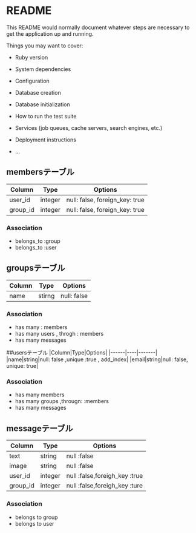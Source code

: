# README

This README would normally document whatever steps are necessary to get the
application up and running.

Things you may want to cover:

* Ruby version

* System dependencies

* Configuration

* Database creation

* Database initialization

* How to run the test suite

* Services (job queues, cache servers, search engines, etc.)

* Deployment instructions

* ...

## membersテーブル
|Column|Type|Options|
|------|----|-------|
|user_id|integer|null: false, foreign_key: true|
|group_id|integer|null: false, foreign_key: true|
### Association
- belongs_to :group
- belongs_to :user
## groupsテーブル
|Column|Type|Options|
|------|----|-------|
|name|stirng|null: false |
### Association
- has many : members 
- has many users , throgh : members
- has many messages

##usersテーブル
|Column|Type|Options|
|------|----|-------|
|name|string|null: false ,unique :true , add_index|
|email|string|null: false, unique: true|
### Association
- has many members 
- has many groups ,througn: :members
- has many messages
## messageテーブル
|Column|Type|Options|
|------|----|-------|
|text|string|null :false|
|image|string|null :false|
|user_id|integer|null :false,foreigh_key :true|
|group_id|integer|null :false,foreigh_key :ture|
### Association
- belongs to group
- belongs to user



